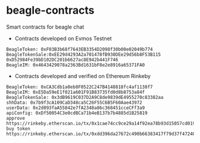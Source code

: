 # beagle-contracts
Smart contracts for beagle chat
- Contracts developed on Evmos Testnet
```
BeagleToken: 0xF03B3b68f7643EB3354D2098f30b00e02049b774
BeagleTokenSale:0xEE29d4293A2a701478fB930DEe29d56b8F53B115
0xD52984Fe39bD102DC201b6627ac8E942b441F746
BeagleIM: 0x4643429078a2363Bd1631bF8e2e8916a65371FA0
```
- Contracts developed and verified on Ethereum Rinkeby
```
BeagleToken: 0xCA3Cdb1a0eb8F0522C247B4148818fc4af1138f7
BeagleIM: 0xE5Da59eE1f021a601F91B83735fd0d8b8753a84f
BeagleTokenSale: 0x3dB9619C037D2A9C8de9839dE4955270c83382aa
shhData: 0x7b9f3cA109CaD348ca5C26F55C6B5F60Aae43972
userData: 0x2d093faA55842e7fA2348a86c368451cceCFf3a9
apiConfig: 0xDf50054C3e0cdBCa71b4eB137b7b4885d1B25819
approve
https://rinkeby.etherscan.io/tx/0x1cae74cc9ce29a14f92ea78b93d15057cd0190c7b72cc6dc00dfd5ed788daa4c
buy token
https://rinkeby.etherscan.io/tx/0xdd396da27672c490b66383417f79d37f47240ef96d9a807105fc26e4187d8218
```
